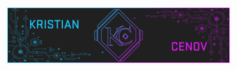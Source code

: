 <a href="https://kcenow.com" target="_blank"><img src="https://raw.githubusercontent.com/kcenow/kcenow/main/cover.png"></a>
